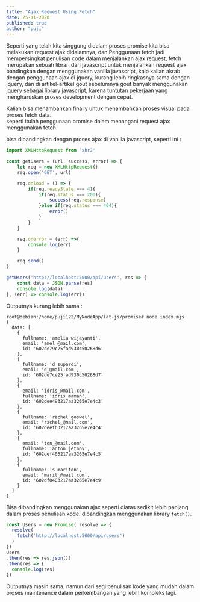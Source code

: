 ```yaml
---
title: "Ajax Request Using Fetch"
date: 25-11-2020
published: true
author: "puji"
---  
```


Seperti yang telah kita singgung didalam proses promise kita bisa melakukan request ajax didalamnya, dan Penggunaan fetch jadi mempersingkat penulisan code dalam menjalankan ajax request, fetch merupakan sebuah librari dari javascript untuk menjalankan request ajax bandingkan dengan menggunakan vanilla javascript, kalo kalian akrab dengan penggunaan ajax di jquery, kurang lebih ringkasnya sama dengan jquery, dan di artikel-artikel gout sebelumnya gout banyak menggunakan jquery sebagai library javascript, karena tuntutan pekerjaan yang mengharuskan proses development dengan cepat.  

Kalian bisa menambahkan finally untuk menambahkan proses visual pada proses fetch data.  
seperti itulah penggunaan promise dalam menangani request ajax menggunakan fetch.  

bisa dibandingkan dengan proses ajax di vanilla javascript, seperti ini :  

```javascript
import XMLHttpRequest from 'xhr2'

const getUsers = (url, success, error) => {
	let req = new XMLHttpRequest()
	req.open('GET', url)

	req.onload = () => {
		if(req.readyState === 4){
			if(req.status === 200){
				success(req.response)
			}else if(req.status === 404){
				error()
			}
		}
	}

	req.onerror = (err) =>{
		console.log(err)
	}

	req.send()
}

getUsers('http://localhost:5000/api/users', res => {
	const data = JSON.parse(res)
	console.log(data)
}, (err) => console.log(err))
```  

Outputnya kurang lebih sama :  

```shell
root@debian:/home/puji122/MyNodeApp/lat-js/promise# node index.mjs
{
  data: [
    {
      fullname: 'amelia wijayanti',
      email: 'amel_@mail.com',
      id: '602de79c25fad930c50268d6'
    },
    {
      fullname: 'd supardi',
      email: 'd_@mail.com',
      id: '602de7ce25fad930c50268d7'
    },
    {
      email: 'idris_@mail.com',
      fullname: 'idris maman',
      id: '602dee493217aa3265e7e4c3'
    },
    {
      fullname: 'rachel goswel',
      email: 'rachel_@mail.com',
      id: '602deefb3217aa3265e7e4c4'
    },
    {
      email: 'ton_@mail.com',
      fullname: 'anton jetnov',
      id: '602def403217aa3265e7e4c5'
    },
    {
      fullname: 's mariton',
      email: 'marit_@mail.com',
      id: '602df0403217aa3265e7e4c9'
    }
  ]
}

```  
Bisa dibandingkan menggunakan ajax seperti diatas sedikit lebih panjang dalam proses penulisan kode. dibandingkan menggunakan library ```fetch()```.  

```javascript
const Users = new Promise( resolve => {
  resolve(
    fetch('http://localhost:5000/api/users')
  )
})
Users
.then(res => res.json())
.then(res => {
  console.log(res)
})
```  
Outputnya masih sama, namun dari segi penulisan kode yang mudah dalam proses maintenance dalam perkembangan yang lebih kompleks lagi.


